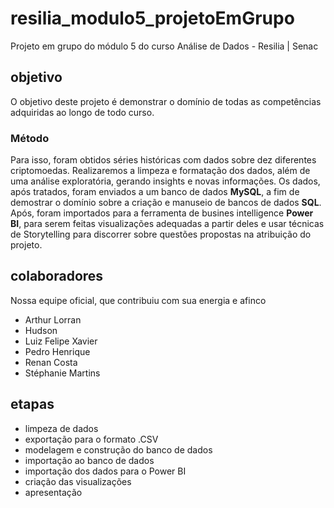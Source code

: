 # resilia_modulo5_projetoEmGrupo
Projeto em grupo do módulo 5 do curso Análise de Dados - Resilia | Senac

## objetivo
O objetivo deste projeto é demonstrar o domínio de todas as competências adquiridas ao longo de todo curso.

### Método
Para isso, foram obtidos séries históricas com dados sobre dez diferentes criptomoedas. Realizaremos a limpeza e formatação dos dados, além de uma análise exploratória, gerando insights e novas informações. Os dados, após tratados, foram enviados a um banco de dados **MySQL**, a fim de demostrar o domínio sobre a criação e manuseio de bancos de dados **SQL**. Após, foram importados para a ferramenta de busines intelligence **Power BI**, para serem feitas visualizações adequadas a partir deles e usar técnicas de Storytelling para discorrer sobre questões propostas na atribuição do projeto.

## colaboradores
Nossa equipe oficial, que contribuiu com sua energia e afinco

* Arthur Lorran
* Hudson
* Luiz Felipe Xavier
* Pedro Henrique
* Renan Costa
* Stéphanie Martins

## etapas
* limpeza de dados
* exportação para o formato .CSV
* modelagem e construção do banco de dados
* importação ao banco de dados
* importação dos dados para o Power BI
* criação das visualizações
* apresentação

